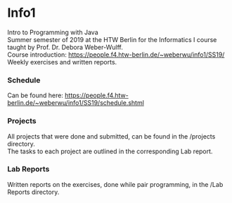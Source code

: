 # Info1
Intro to Programming with Java <br> Summer semester of 2019 at the HTW Berlin for the Informatics I course taught by Prof. Dr. Debora Weber-Wulff. <br>
Course introduction: https://people.f4.htw-berlin.de/~weberwu/info1/SS19/ <br>
Weekly exercises and written reports.

### Schedule
Can be found here: https://people.f4.htw-berlin.de/~weberwu/info1/SS19/schedule.shtml

### Projects
All projects that were done and submitted, can be found in the /projects directory. <br>
The tasks to each project are outlined in the corresponding Lab report.

### Lab Reports
Written reports on the exercises, done while pair programming, in the /Lab Reports directory.

